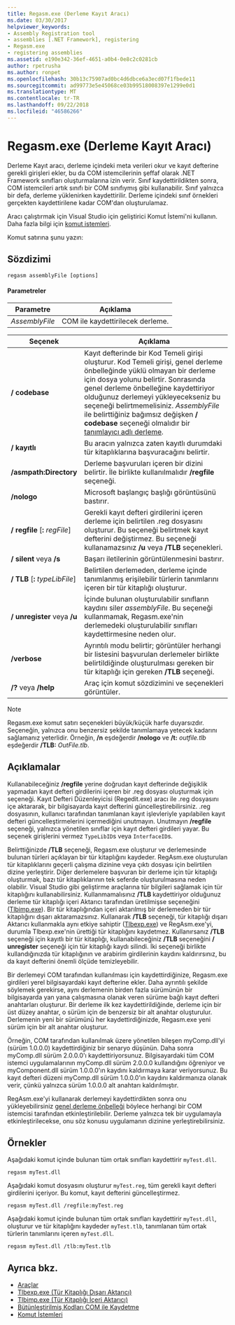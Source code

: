 ```yaml
---
title: Regasm.exe (Derleme Kayıt Aracı)
ms.date: 03/30/2017
helpviewer_keywords:
- Assembly Registration tool
- assemblies [.NET Framework], registering
- Regasm.exe
- registering assemblies
ms.assetid: e190e342-36ef-4651-a0b4-0e8c2c0281cb
author: rpetrusha
ms.author: ronpet
ms.openlocfilehash: 30b13c75907ad0bc4d6dbce6a3ecd07f1fbede11
ms.sourcegitcommit: ad99773e5e45068ce03b99518008397e1299e0d1
ms.translationtype: MT
ms.contentlocale: tr-TR
ms.lasthandoff: 09/22/2018
ms.locfileid: "46586266"
---
```

# <a name="regasmexe-assembly-registration-tool"></a>Regasm.exe (Derleme Kayıt Aracı)

Derleme Kayıt aracı, derleme içindeki meta verileri okur ve kayıt defterine gerekli girişleri ekler, bu da COM istemcilerinin şeffaf olarak .NET Framework sınıfları oluşturmalarına izin verir. Sınıf kaydettirildikten sonra, COM istemcileri artık sınıfı bir COM sınıfıymış gibi kullanabilir. Sınıf yalnızca bir defa, derleme yüklenirken kaydettirilir. Derleme içindeki sınıf örnekleri gerçekten kaydettirilene kadar COM'dan oluşturulamaz.

Aracı çalıştırmak için Visual Studio için geliştirici Komut İstemi'ni kullanın. Daha fazla bilgi için [komut istemleri](../../../docs/framework/tools/developer-command-prompt-for-vs.md).

Komut satırına şunu yazın:

## <a name="syntax"></a>Sözdizimi

```
regasm assemblyFile [options]
```

#### <a name="parameters"></a>Parametreler

|Parametre|Açıklama|
|---------------|-----------------|
|*AssemblyFile*|COM ile kaydettirilecek derleme.|

|Seçenek|Açıklama|
|------------|-----------------|
|**/ codebase**|Kayıt defterinde bir Kod Temeli girişi oluşturur. Kod Temeli girişi, genel derleme önbelleğinde yüklü olmayan bir derleme için dosya yolunu belirtir. Sonrasında genel derleme önbelleğine kaydettiriyor olduğunuz derlemeyi yükleyecekseniz bu seçeneği belirtmemelisiniz. *AssemblyFile* ile belirttiğiniz bağımsız değişken **/ codebase** seçeneği olmalıdır bir [tanımlayıcı adlı derleme](../../../docs/framework/app-domains/strong-named-assemblies.md).|
|**/ kayıtlı**|Bu aracın yalnızca zaten kayıtlı durumdaki tür kitaplıklarına başvuracağını belirtir.|
|**/asmpath:Directory**|Derleme başvuruları içeren bir dizini belirtir. İle birlikte kullanılmalıdır **/regfile** seçeneği.|
|**/nologo**|Microsoft başlangıç başlığı görüntüsünü bastırır.|
|**/ regfile** [**:** *regFile*]|Gerekli kayıt defteri girdilerini içeren derleme için belirtilen .reg dosyasını oluşturur. Bu seçeneği belirtmek kayıt defterini değiştirmez. Bu seçeneği kullanamazsınız **/u** veya **/TLB** seçenekleri.|
|**/ silent** veya **/s**|Başarı iletilerinin görüntülenmesini bastırır.|
|**/ TLB** [**:** *typeLibFile*]|Belirtilen derlemeden, derleme içinde tanımlanmış erişilebilir türlerin tanımlarını içeren bir tür kitaplığı oluşturur.|
|**/ unregister** veya **/u**|İçinde bulunan oluşturulabilir sınıfların kaydını siler *assemblyFile*. Bu seçeneği kullanmamak, Regasm.exe'nin derlemedeki oluşturulabilir sınıfları kaydettirmesine neden olur.|
|**/verbose**|Ayrıntılı modu belirtir; görüntüler herhangi bir listesini başvurulan derlemeler birlikte belirtildiğinde oluşturulması gereken bir tür kitaplığı için gereken **/TLB** seçeneği.|
|**/?** veya   **/help**|Araç için komut sözdizimini ve seçenekleri görüntüler.|

> [!NOTE]
> Regasm.exe komut satırı seçenekleri büyük/küçük harfe duyarsızdır. Seçeneğin, yalnızca onu benzersiz şekilde tanımlamaya yetecek kadarını sağlamanız yeterlidir. Örneğin, **/n** eşdeğerdir **/nologo** ve **/t:** *outfile.tlb* eşdeğerdir **/TLB:**  *OutFile.tlb*.

## <a name="remarks"></a>Açıklamalar

Kullanabileceğiniz **/regfile** yerine doğrudan kayıt defterinde değişiklik yapmadan kayıt defteri girdilerini içeren bir .reg dosyası oluşturmak için seçeneği. Kayıt Defteri Düzenleyicisi (Regedit.exe) aracı ile .reg dosyasını içe aktararak, bir bilgisayarda kayıt defterini güncelleştirebilirsiniz. .reg dosyasının, kullanıcı tarafından tanımlanan kayıt işlevleriyle yapılabilen kayıt defteri güncelleştirmelerini içermediğini unutmayın.  Unutmayın **/regfile** seçeneği, yalnızca yönetilen sınıflar için kayıt defteri girdileri yayar.  Bu seçenek girişlerini vermez `TypeLibID`s veya `InterfaceID`s.

Belirttiğinizde **/TLB** seçeneği, Regasm.exe oluşturur ve derlemesinde bulunan türleri açıklayan bir tür kitaplığını kaydeder. RegAsm.exe oluşturulan tür kitaplıklarını geçerli çalışma dizinine veya çıktı dosyası için belirtilen dizine yerleştirir. Diğer derlemelere başvuran bir derleme için tür kitaplığı oluşturmak, bazı tür kitaplıklarının tek seferde oluşturulmasına neden olabilir. Visual Studio gibi geliştirme araçlarına tür bilgileri sağlamak için tür kitaplığını kullanabilirsiniz. Kullanmamalısınız **/TLB** kaydettiriyor olduğunuz derleme tür kitaplığı içeri Aktarıcı tarafından üretilmişse seçeneğini ([Tlbimp.exe](../../../docs/framework/tools/tlbimp-exe-type-library-importer.md)). Bir tür kitaplığından içeri aktarılmış bir derlemeden bir tür kitaplığını dışarı aktaramazsınız. Kullanarak **/TLB** seçeneği, tür kitaplığı dışarı Aktarıcı kullanmakla aynı etkiye sahiptir ([Tlbexp.exe](../../../docs/framework/tools/tlbexp-exe-type-library-exporter.md)) ve RegAsm.exe'yi, durumla Tlbexp.exe'nin ürettiği tür kitaplığını kaydetmez.  Kullanırsanız **/TLB** seçeneği için kayıtlı bir tür kitaplığı, kullanabileceğiniz **/TLB** seçeneğini **/ unregister** seçeneği için tür kitaplığı kaydı silindi. İki seçeneği birlikte kullandığınızda tür kitaplığının ve arabirim girdilerinin kaydını kaldırırsınız, bu da kayıt defterini önemli ölçüde temizleyebilir.

Bir derlemeyi COM tarafından kullanılması için kaydettirdiğinize, Regasm.exe girdileri yerel bilgisayardaki kayıt defterine ekler. Daha ayrıntılı şekilde söylemek gerekirse, aynı derlemenin birden fazla sürümünün bir bilgisayarda yan yana çalışmasına olanak veren sürüme bağlı kayıt defteri anahtarları oluşturur. Bir derleme ilk kez kaydettirildiğinde, derleme için bir üst düzey anahtar, o sürüm için de benzersiz bir alt anahtar oluşturulur. Derlemenin yeni bir sürümünü her kaydettirdiğinizde, Regasm.exe yeni sürüm için bir alt anahtar oluşturur.

Örneğin, COM tarafından kullanılmak üzere yönetilen bileşen myComp.dll'yi (sürüm 1.0.0.0) kaydettirdiğiniz bir senaryo düşünün. Daha sonra myComp.dll sürüm 2.0.0.0'ı kaydettiriyorsunuz. Bilgisayardaki tüm COM istemci uygulamalarının myComp.dll sürüm 2.0.0.0 kullandığını öğreniyor ve myComponent.dll sürüm 1.0.0.0'ın kaydını kaldırmaya karar veriyorsunuz. Bu kayıt defteri düzeni myComp.dll sürüm 1.0.0.0'ın kaydını kaldırmanıza olanak verir, çünkü yalnızca sürüm 1.0.0.0 alt anahtarı kaldırılmıştır.

RegAsm.exe'yi kullanarak derlemeyi kaydettirdikten sonra onu yükleyebilirsiniz [genel derleme önbelleği](../../../docs/framework/app-domains/gac.md) böylece herhangi bir COM istemcisi tarafından etkinleştirilebilir. Derleme yalnızca tek bir uygulamayla etkinleştirilecekse, onu söz konusu uygulamanın dizinine yerleştirebilirsiniz.

## <a name="examples"></a>Örnekler

Aşağıdaki komut içinde bulunan tüm ortak sınıfları kaydettirir `myTest.dll`.

```
regasm myTest.dll
```

Aşağıdaki komut dosyasını oluşturur `myTest.reg`, tüm gerekli kayıt defteri girdilerini içeriyor. Bu komut, kayıt defterini güncelleştirmez.

```
regasm myTest.dll /regfile:myTest.reg
```

Aşağıdaki komut içinde bulunan tüm ortak sınıfları kaydettirir `myTest.dll`, oluşturur ve tür kitaplığını kaydeder `myTest.tlb`, tanımlanan tüm ortak türlerin tanımlarını içeren `myTest.dll`.

```
regasm myTest.dll /tlb:myTest.tlb
```

## <a name="see-also"></a>Ayrıca bkz.

- [Araçlar](../../../docs/framework/tools/index.md)
- [Tlbexp.exe (Tür Kitaplığı Dışarı Aktarıcı)](../../../docs/framework/tools/tlbexp-exe-type-library-exporter.md)
- [Tlbimp.exe (Tür Kitaplığı İçeri Aktarıcı)](../../../docs/framework/tools/tlbimp-exe-type-library-importer.md)
- [Bütünleştirilmiş Kodları COM ile Kaydetme](../../../docs/framework/interop/registering-assemblies-with-com.md)
- [Komut İstemleri](../../../docs/framework/tools/developer-command-prompt-for-vs.md)

